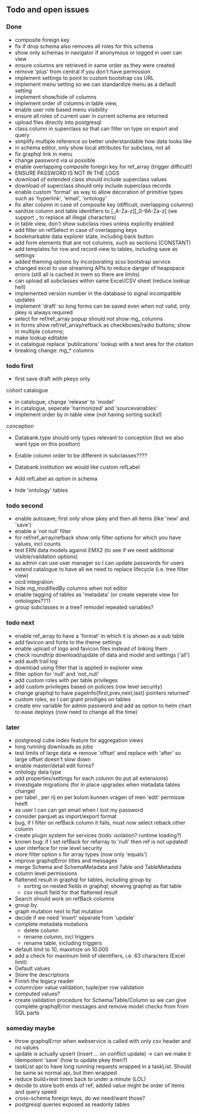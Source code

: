 ## Todo and open issues

### Done

* composite foreign key
* fix if drop schema also removes all roles for this schema
* show only schemas in navigator if anonymous or logged in user can view
* ensure columns are retrieved in same order as they were created
* remove 'plus' from central if you don't have permission
* implement settings to point to custom bootstrap css URL
* implement menu setting so we can standardize menu as a default setting
* implement show/hide of columns
* implement order of columns in table view,
* enable user role based menu visibility
* ensure all roles of current user in current schema are returned
* upload files directly into postgresql
* class column in superclass so that can filter on type on export and query
* simplify multiple reference so better understandable how data looks like
* in schema editor, only show local attributes for subclass, not all
* fix graphql link in menu
* change password via ui possible
* enable overlapping composite foreign key for ref_array (trigger difficult!)
* ENSURE PASSWORD IS NOT IN THE LOGS
* download of extended class should include superclass values
* download of superclass should only include superclass records
* enable custom 'format' as way to allow decoration of primitive types such as 'hyperlink', 'email', 'ontology'
* fix alter column in case of composite key (difficult, overlapping columns)
* sanitize column and table identifiers to [_A-Za-z][_0-9A-Za-z] (we support _ to replace all illegal characters)
* in table view, don't show subclass rows unless explicitly enabled
* add filter on refSelect in case of overlapping keys
* bookmarkable data explorer state, including back button
* add form elements that are not columns, such as sections (CONSTANT)
* add templates for row and record view to tables, including save as settings
* added theming options by incorporating scss bootstrap service
* changed excel to use streaming APIs to reduce danger of heapspace errors (still all is cached in mem so there are
  limits)
* can upload all subclasses within same Excel/CSV sheet (reduce lookup hell)
* implemented version number in the database to signal incompatible updates
* implement 'draft' so long forms can be saved even when not valid, only pkey is always required
* select for ref/ref_array popup should not show mg_ columns
* in forms show ref/ref_array/refback as checkboxes/radio buttons; show in multiple columns;
* make lookup editable
* in catalogue replace 'publications' lookup with a text area for the citation
* breaking change: mg_* columns

### todo first

* first save draft with pkeys only

cohort catalogue

* in catalogue, change 'release' to 'model'
* in catalogue, seperate 'harmonized' and 'sourcevariables'
* implement order by in table view (not having sorting sucks!)

conception

* Databank.type should only types relevant to conception (but we also want type on this position)
* Enable column order to be different in subclasses????
* Databank.institution we would like custom refLabel
* Add refLabel as option in schema

* hide 'ontology' tables

### todo second

* enable autosave; first only show pkey and then all items (like 'new' and 'save')
* enable a 'not null' filter
* for ref/ref_array/refback show only filter options for which you have values, incl counts
* test ERN data models against EMX2 (to see if we need additional visible/validation options)
* as admin can use user manager so I can update passwords for users
* extend catalogue to have all we need to replace lifecycle (i.e. tree filter view)
* oicd integration
* hide mg_modifiedBy columns when not editor
* enable tagging of tables as 'metadata' (or create seperate view for ontologies???)
* group subclasses in a tree? remodel repeated variables?

### todo next

* enable ref_array to have a 'format' in which it is shown as a sub table
* add favicon and fonts to the theme settings
* enable upload of logo and favicon files instead of linking them
* check roundtrip download/update of data and model and settings ('all')
* add audit trail log
* download using filter that is applied in explorer view
* filter option for 'null' and 'not_null'
* add custom roles with per table privileges
* add custom privileges based on policies (row level security)
* change graphql to have pageInfo{first,prev,next,last} pointers returned'
* custom roles, so I can grant priviliges on tables
* create env variable for admin password and add as option to helm chart to ease deploys (now need to change all the
  time)

### later

* postgresql cube index feature for aggregation views
* long running downloads as jobs
* test limits of large data => remove 'offset' and replace with 'after' so large offset doesn't slow down
* enable master/detail edit forms?
* ontology data type
* add properties/settings for each column (to put all extensions)
* investigate migrations (for in place upgrades when metadata tables change)
* per tabel , per rij en per kolom kunnen vragen of men 'edit' permissie heeft
* as user I can can get email when I lost my password
* consider parquet as import/export format
* bug, if I filter on refBack column it fails, must now select reback.other column
* create plugin system for services (todo: isolation? runtime loading?)
* known bug: if I set refBack for refarray to 'null' then ref is not updated!
* user interface for row level security
* more filter option s for array types (now only 'equals')
* improve graphqlError titles and messages
* merge Schema and SchemaMetadata and Table and TableMetadata
* column level permissions
* flattened result in graphql for tables, including group by
    * sorting on nested fields in graphql; showing graphql as flat table
    * csv result field for that flattened result
* Search should work on refBack columns
* group by
* graph mutation next to flat mutation
* decide if we need 'insert' seperate from 'update'
* complete metadata mutations
    * delete column
    * rename column, incl triggers
    * rename table, including triggers
* default limit to 10, maximize on 10.000
* add a check for maximum limit of identifiers, i.e. 63 characters (Excel limit)
* Default values
* Store the descriptions
* Finish the legacy reader
* column/per value validation, tuple/per row validation
* computed values?
* create validation procedure for Schema/Table/Column so we can give complete graphqlError messages and remove model
  checks from from SQL parts

### someday maybe

* throw graphqlError when webservice is called with only csv header and no values
* update is actually upsert (insert ... on conflict update) -> can we make it idempotent 'save' (how to update pkey
  then?)
* taskList api to have long running requests wrapped in a taskList. Should be same as normal api, but then wrapped
* reduce build+test times back to under a minute (LOL)
* decide to store both ends of ref; added value might be order of items and query speed
* cross-schema foreign keys, do we need/want those?
* postgresql queries exposed as readonly tables
